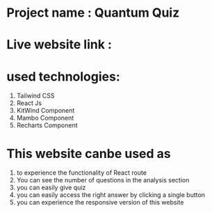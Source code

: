 # Project name : Quantum Quiz

# Live website link :

# used technologies: 
1. Tailwind CSS
2. React Js
3. KitWind Component
4. Mambo Component
5. Recharts Component


# This website canbe used as
1. to experience the functionality of React route
2. You can see the number of questions in the analysis section
3. you can easily give quiz
4. you can easily access the right answer by clicking a single button
5. you can experience the responsive version of this website